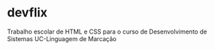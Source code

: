 # devflix
Trabalho escolar de HTML e CSS para o curso de Desenvolvimento de Sistemas UC-Linguagem de Marcação
